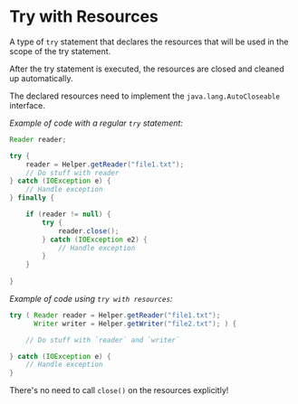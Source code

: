 # Try with Resources

A type of `try` statement that declares the resources that will be used in the scope of the try statement.

After the try statement is executed, the resources are closed and cleaned up automatically.

The declared resources need to implement the `java.lang.AutoCloseable` interface.



*Example of code with a regular `try` statement:*

```java
Reader reader;

try {
	reader = Helper.getReader("file1.txt");
	// Do stuff with reader
} catch (IOException e) {
	// Handle exception
} finally {

	if (reader != null) {
		try {
			reader.close();	
		} catch (IOException e2) {
			// Handle exception
		}
	}
	
}
```



*Example of code using `try with resources`:*

```java
try ( Reader reader = Helper.getReader("file1.txt");
	  Writer writer = Helper.getWriter("file2.txt"); ) {

	// Do stuff with `reader` and `writer`

} catch (IOException e) {
	// Handle exception
}
```

There's no need to call `close()` on the resources explicitly!
